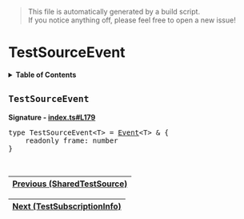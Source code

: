 > This file is automatically generated by a build script.<br>If you notice anything off, please feel free to open a new issue!

# TestSourceEvent

<details><summary><b>Table of Contents</b></summary>

1. [<code>TestSourceEvent</code>](#TestSourceEvent)</details>

## <a name="TestSourceEvent"></a><code>TestSourceEvent</code>

<b>Signature - [index.ts#L179](..\/..\/packages\/testing\/src\/index.ts#L179)</b>

<pre>type TestSourceEvent&lt;T&gt; = <a href="../02-api-event/00-Event.md#Event">Event</a>&lt;T&gt; & {<br>    readonly frame: number<br>}</pre><br>

| [Previous \(SharedTestSource\)](01-SharedTestSource.md#readme) |
| --- |

<div align="right">

| [Next \(TestSubscriptionInfo\)](03-TestSubscriptionInfo.md#readme) |
| --- |
</div>
